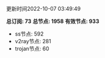 更新时间2022-10-07 03:49:49

**总订阅: 73**
**总节点: 1958**
**有效节点: 933**
- ss节点: 592
- v2ray节点: 281
- trojan节点: 60
